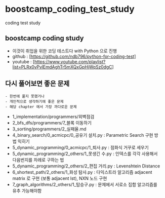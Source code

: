 # boostcamp_coding_test_study
coding test study

## boostcamp coding study
- 이것이 취업을 위한 코딩 테스트다 with Python 으로 진행 
- github : [https://github.com/ndb796/python-for-coding-test]
- youtube : [https://www.youtube.com/playlist?list=PLRx0vPvlEmdAghTr5mXQxGpHjWqSz0dgC]

## 다시 풀어보면 좋은 문제 
    - 한번에 풀지 못했거나 
    - 개인적으로 생각하기에 좋은 문제 
    - 해당 chapter 에서 가장 까다로운 문제 
- 1_implementation/programmers/외벽점검
- 2_bfs_dfs/programmers/7_블록 이동하기
- 3_sorting/programmers/2_실패율.md
- 4_binary_search/0_acmicpc/0_공유기 설치.py : Parametric Search 구현 방법 익히기
- 5_dynamic_programming/0_acmicpc/1_퇴사.py : 점화식 거꾸로 세우기
- 5_dynamic_programming/2_others/1_못생긴 수.py : 인덱스를 각각 사용해서 다음번지를 차례로 구하는 법
- 5_dynamic_programming/2_others/2_편집 거리.py : Levenshtein Distance
- 6_shortest_path/2_others/1_화성 탐사.py : 다익스트라 알고리즘 adjacent matrix 로 구현 (보통 adjacent lst), NXN 노드 구현
- 7_graph_algorithms/2_others/1_탑승구.py : 문제에서 서로소 집합 알고리즘를 유추 가능해야함